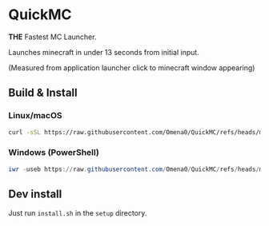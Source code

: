 
# QuickMC

**THE** Fastest MC Launcher.

Launches minecraft in under 13 seconds from initial input.

(Measured from application launcher click to minecraft window appearing)

## Build & Install

### Linux/macOS

```bash
curl -sSL https://raw.githubusercontent.com/Omena0/QuickMC/refs/heads/master/setup.sh | bash
```

### Windows (PowerShell)

```powershell
iwr -useb https://raw.githubusercontent.com/Omena0/QuickMC/refs/heads/master/setup.cmd | iex
```

## Dev install

Just run `install.sh` in the `setup` directory.
